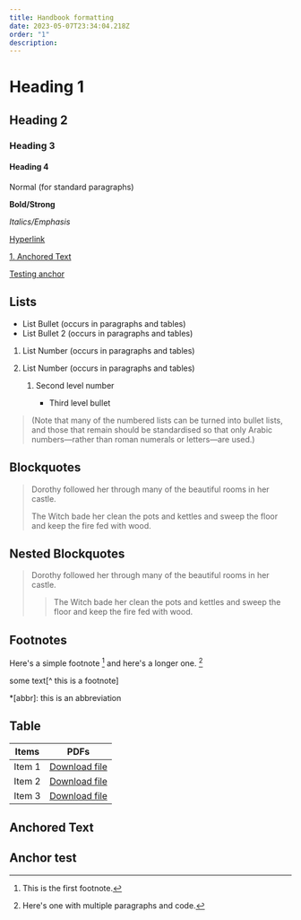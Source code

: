 ```yaml
---
title: Handbook formatting
date: 2023-05-07T23:34:04.218Z
order: "1"
description:
---
```

# Heading 1

## Heading 2

### Heading 3

#### Heading 4

Normal (for standard paragraphs)

**Bold/Strong**

*Italics/Emphasis*

[Hyperlink](https://example.org)

[1. Anchored Text](#anchored-text)

[Testing anchor](#test-anchor)

## Lists

* List Bullet (occurs in paragraphs and tables)
* List Bullet 2 (occurs in paragraphs and tables)

1. List Number (occurs in paragraphs and tables)
2. List Number  (occurs in paragraphs and tables)

   1. Second level number

      * Third level bullet

> (Note that many of the numbered lists can be turned into bullet lists, and those that remain should be standardised so that only Arabic numbers—rather than roman numerals or letters—are used.)

## Blockquotes

> Dorothy followed her through many of the beautiful rooms in her castle.
>
> The Witch bade her clean the pots and kettles and sweep the floor and keep the fire fed with wood.

## Nested Blockquotes

> Dorothy followed her through many of the beautiful rooms in her castle.
>
> > The Witch bade her clean the pots and kettles and sweep the floor and keep the fire fed with wood.

## Footnotes

Here's a simple footnote [^1] and here's a longer one. [^bignote]

[^1]: This is the first footnote.

[^bignote]: Here's one with multiple paragraphs and code.

some text[^ this is a footnote]

\*\[abbr]: this is an abbreviation

## Table

| Items  | PDFs                                                |
| ------ | --------------------------------------------------- |
| Item 1 | [Download file](/media/#) |
| Item 2 | [Download file](/media/#) |
| Item 3 | [Download file](/media/#) |

## <span id="anchored-text">Anchored Text</span>

## <span id="test-anchor">Anchor test</span>
